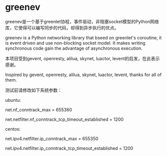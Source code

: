 greenev
=======

greenev是一个基于greenlet协程，事件驱动，非阻塞socket模型的Python网络库，它使得可以编写同步的代码，却得到异步执行的优点。

greenev is a Python networking library that bseed on greenlet's coroutine, it is event driven and use non-blocking socket model. It makes writing synchronous code gain the advantage of asynchronous execution.

本项目受到gevent, openresty, alilua, skynet, luactor, levent的启发，在此表示感谢。

Inspired by gevent, openresty, alilua, skynet, luactor, levent, thanks for all of them.

测试前请修改如下系统参数：

ubuntu:

net.nf_conntrack_max = 655360

net.netfilter.nf_conntrack_tcp_timeout_established = 1200

centos:

net.ipv4.netfilter.ip_conntrack_max = 655350

net.ipv4.netfilter.ip_conntrack_tcp_timeout_established = 1200
